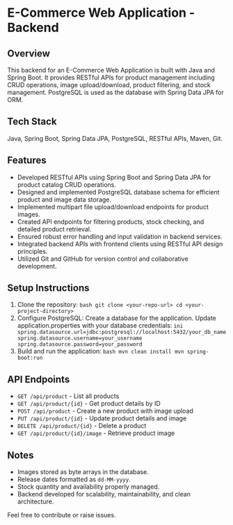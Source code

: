 # E-Commerce Web Application - Backend

## Overview
This backend for an E-Commerce Web Application is built with Java and Spring Boot. It provides RESTful APIs for product management including CRUD operations, image upload/download, product filtering, and stock management. PostgreSQL is used as the database with Spring Data JPA for ORM.

## Tech Stack
Java, Spring Boot, Spring Data JPA, PostgreSQL, RESTful APIs, Maven, Git.

## Features
- Developed RESTful APIs using Spring Boot and Spring Data JPA for product catalog CRUD operations.
- Designed and implemented PostgreSQL database schema for efficient product and image data storage.
- Implemented multipart file upload/download endpoints for product images.
- Created API endpoints for filtering products, stock checking, and detailed product retrieval.
- Ensured robust error handling and input validation in backend services.
- Integrated backend APIs with frontend clients using RESTful API design principles.
- Utilized Git and GitHub for version control and collaborative development.

## Setup Instructions
1. Clone the repository: ```bash git clone <your-repo-url> cd <your-project-directory> ```
2. Configure PostgreSQL: Create a database for the application. Update application.properties with your database credentials: ``` ini spring.datasource.url=jdbc:postgresql://localhost:5432/your_db_name spring.datasource.username=your_username spring.datasource.password=your_password ```
3. Build and run the application: ```bash mvn clean install mvn spring-boot:run ```

## API Endpoints
- `GET /api/product` - List all products
- `GET /api/product/{id}` - Get product details by ID
- `POST /api/product` - Create a new product with image upload
- `PUT /api/product/{id}` - Update product details and image
- `DELETE /api/product/{id}` - Delete a product
- `GET /api/product/{id}/image` - Retrieve product image

## Notes
- Images stored as byte arrays in the database.
- Release dates formatted as `dd-MM-yyyy`.
- Stock quantity and availability properly managed.
- Backend developed for scalability, maintainability, and clean architecture.

Feel free to contribute or raise issues.
